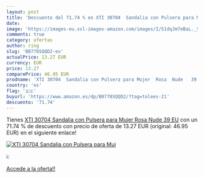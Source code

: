 ```yaml
---
layout: post
title: 'Descuento del 71.74 % en XTI 30704  Sandalia con Pulsera para Muj'
date: 
image: 'https://images-eu.ssl-images-amazon.com/images/I/51dqJm7eBaL._SL200_.jpg'
comments: true
category: ofertas
author: ring
slug: 'B0778SQQD2-es'
actualPrice: 13.27 EUR
currency: EUR
price: 13.27
comparePrice: 46.95 EUR
prodname: 'XTI 30704  Sandalia con Pulsera para Mujer  Rosa  Nude   39 EU'
country: 'es'
flag: '🇪🇸'
buyurl: 'https://www.amazon.es/dp/B0778SQQD2/?tag=tolees-21'
descuento: '71.74'
---
```


Tienes [XTI 30704  Sandalia con Pulsera para Mujer  Rosa  Nude   39 EU](https://www.amazon.es/dp/B0778SQQD2/?tag=tolees-21) con un 71.74 % de descuento con precio de oferta de 13.27 EUR (original: 46.95 EUR) en el siguiente enlace!

[![XTI 30704  Sandalia con Pulsera para Muj](https://images-eu.ssl-images-amazon.com/images/I/51dqJm7eBaL._SL200_.jpg)](https://www.amazon.es/dp/B0778SQQD2/?tag=tolees-21)

ℹ️:


[Accede a la oferta!!](https://www.amazon.es/dp/B0778SQQD2/?tag=tolees-21)
